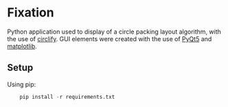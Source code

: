 # Fixation

Python application used to display of a circle packing layout algorithm, with the use of [circlify](https://github.com/elmotec/circlify). GUI elements were created with the use of [PyQt5](https://pypi.org/project/PyQt5/) and [matplotlib](https://matplotlib.org).


## Setup

Using pip:

```python
    pip install -r requirements.txt
```